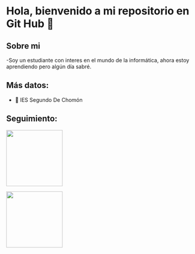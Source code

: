 <h1 aling="center">Hola, bienvenido a mi repositorio en Git Hub 👋</h1>

<h2>Sobre mi</h2>

-Soy un estudiante con interes en el mundo de la informática, ahora estoy aprendiendo pero algún día sabré.

<h2>Más datos:</h2>

- 🏫 IES Segundo De Chomón


<h2>Seguimiento: </h2>
<p>
   <img height= "150" src="https://github-readme-stats.vercel.app/api?username=Osc57&theme=react&show_icons=true&include_all_commits=true" />
</p>

<p>
  <img height= "150" src="https://github-readme-stats.vercel.app/api/top-langs/?username=Osc57&theme=react&layout=compact" />
</p>


